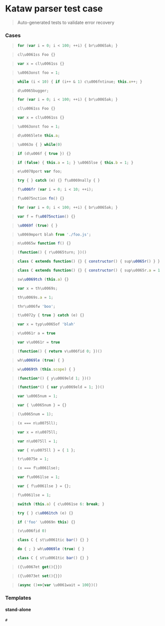 # Kataw parser test case

> Auto-generated tests to validate error recovery
>

### Cases

> `````js
> for (var i = 0; i < 100; ++i) { br\u0065ak; }
> `````

> `````js
> cl\u0061ss Foo {}
> `````

> `````js
> var x = cl\u0061ss {}
> `````

> `````js
> \u0063onst foo = 1;
> `````

> `````js
> while (i < 10) { if (i++ & 1) c\u006fntinue; this.x++; }
> `````

> `````js
> d\u0065bugger;
> `````

> `````js
> for (var i = 0; i < 100; ++i) { br\u0065ak; }
> `````

> `````js
> cl\u0061ss Foo {}
> `````

> `````js
> var x = cl\u0061ss {}
> `````

> `````js
> \u0063onst foo = 1;
> `````

> `````js
> d\u0065lete this.a;
> `````

> `````js
> \u0063o { } while(0)
> `````

> `````js
> if (d\u006f { true }) {}
> `````

> `````js
> if (false) { this.a = 1; } \u0065lse { this.b = 1; }
> `````

> `````js
> e\u0078port var foo;
> `````

> `````js
> try { } catch (e) {} f\u0069nally { }
> `````

> `````js
> f\u006fr (var i = 0; i < 10; ++i);
> `````

> `````js
> f\u0075nction fn() {}
> `````

> `````js
> for (var i = 0; i < 100; ++i) { br\u0065ak; }
> `````

> `````js
> var f = f\u0075nction() {}
> `````

> `````js
> \u0069f (true) { }
> `````

> `````js
> \u0069mport blah from './foo.js';
> `````

> `````js
> n\u0065w function f() {}
> `````

> `````js
> (function() { r\u0065turn; })()
> `````

> `````js
> class C extends function() {} { constructor() { sup\u0065r() } }
> `````

> `````js
> class C extends function() {} { constructor() { sup\u0065r.a = 1 } }
> `````

> `````js
> sw\u0069tch (this.a) {}
> `````

> `````js
> var x = th\u0069s;
> `````

> `````js
> th\u0069s.a = 1;
> `````

> `````js
> thr\u006fw 'boo';
> `````

> `````js
> t\u0072y { true } catch (e) {}
> `````

> `````js
> var x = typ\u0065of 'blah'
> `````

> `````js
> v\u0061r a = true
> `````

> `````js
> var v\u0061r = true
> `````

> `````js
> (function() { return v\u006fid 0; })()
> `````

> `````js
> wh\u0069le (true) { }
> `````

> `````js
> w\u0069th (this.scope) { }
> `````

> `````js
> (function*() { y\u0069eld 1; })()
> `````

> `````js
> (function*() { var y\u0069eld = 1; })()
> `````

> `````js
> var \u0065num = 1;
> `````

> `````js
> var { \u0065num } = {}
> `````

> `````js
> (\u0065num = 1);
> `````

> `````js
> (x === n\u0075ll);
> `````

> `````js
> var x = n\u0075ll;
> `````

> `````js
> var n\u0075ll = 1;
> `````

> `````js
> var { n\u0075ll } = { 1 };
> `````

> `````js
> tr\u0075e = 1;
> `````

> `````js
> (x === f\u0061lse);
> `````

> `````js
> var f\u0061lse = 1;
> `````

> `````js
> var { f\u0061lse } = {};
> `````

> `````js
> f\u0061lse = 1;
> `````

> `````js
> switch (this.a) { c\u0061se 6: break; }
> `````

> `````js
> try { } c\u0061tch (e) {}
> `````

> `````js
> if ('foo' \u0069n this) {}
> `````

> `````js
> (v\u006fid 0)
> `````

> `````js
> class C { st\u0061tic bar() {} }
> `````

> `````js
> do { ; } wh\u0069le (true) { }
> `````

> `````js
> class C { st\u0061tic bar() {} }
> `````

> `````js
> ({\u0067et get(){}})
> `````

> `````js
> ({\u0073et set(){}})
> `````

> `````js
> (async ()=>{var \u0061wait = 100})()
> `````

### Templates

#### stand-alone

`````js
#
`````

